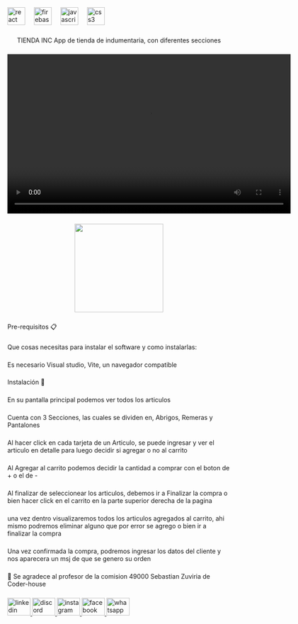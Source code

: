 <div align="left">
  <img src="https://cdn.jsdelivr.net/gh/devicons/devicon/icons/react/react-original.svg" height="40" alt="react logo"  />
  <img width="12" />
  <img src="https://cdn.jsdelivr.net/gh/devicons/devicon/icons/firebase/firebase-plain.svg" height="40" alt="firebase logo"  />
  <img width="12" />
  <img src="https://cdn.jsdelivr.net/gh/devicons/devicon/icons/javascript/javascript-original.svg" height="40" alt="javascript logo"  />
  <img width="12" />
  <img src="https://cdn.jsdelivr.net/gh/devicons/devicon/icons/css3/css3-original.svg" height="40" alt="css3 logo"  />
</div>

###

<p align="center">TIENDA INC App de tienda de indumentaria, con diferentes secciones</p>

###

<video width="640" height="360" controls>
  <source src="[ruta_del_video.mp4](https://github.com/matiasjaw80/tiendaInc-final/assets/139645562/0c3a8d31-fdfa-4701-85dc-98e9fd6d4823)" type="video/mp4">
  <!-- Demo Tienda INC -->
</video>


###

<div align="center">
  <img height="200" src="https://github.com/matiasjaw80/tiendaInc-final/assets/139645562/0c3a8d31-fdfa-4701-85dc-98e9fd6d4823"  />
</div>

###

<p align="left">Pre-requisitos 📋</p>

###

<p align="left">Que cosas necesitas para instalar el software y como instalarlas:</p>

###

<p align="left">Es necesario Visual studio, Vite, un navegador compatible</p>

###

<p align="left">Instalación 🔧</p>

###

<p align="left">En su pantalla principal podemos ver todos los articulos</p>

###

<p align="left">Cuenta con 3 Secciones, las cuales se dividen en, Abrigos, Remeras y Pantalones</p>

###

<p align="left">Al hacer click en cada tarjeta de un Articulo, se puede ingresar y ver el articulo en detalle para luego decidir si agregar o no al carrito</p>

###

<p align="left">Al Agregar al carrito podemos decidir la cantidad a comprar con el boton de + o el de -</p>

###

<p align="left">Al finalizar de seleccionear los articulos, debemos ir a Finalizar la compra o bien hacer click en el carrito en la parte superior derecha de la pagina</p>

###

<p align="left">una vez dentro visualizaremos todos los articulos agregados al carrito, ahi mismo podremos eliminar alguno que por error se agrego o bien ir a finalizar la compra</p>

###

<p align="left">Una vez confirmada la compra, podremos ingresar los datos del cliente y nos aparecera un msj de que se genero su orden</p>

###

<p align="left">🎁 Se agradece al profesor de la comision 49000 Sebastian Zuviria de Coder-house</p>

###

<div align="left">
  <a href="https://www.linkedin.com/in/matias-werjman/" target="_blank">
    <img src="https://raw.githubusercontent.com/maurodesouza/profile-readme-generator/master/src/assets/icons/social/linkedin/default.svg" width="52" height="40" alt="linkedin logo"  />
  </a>
  <a href="matiasjaw80" target="_blank">
    <img src="https://raw.githubusercontent.com/maurodesouza/profile-readme-generator/master/src/assets/icons/social/discord/default.svg" width="52" height="40" alt="discord logo"  />
  </a>
  <a href="https://www.instagram.com/matiasjaw80/" target="_blank">
    <img src="https://raw.githubusercontent.com/maurodesouza/profile-readme-generator/master/src/assets/icons/social/instagram/default.svg" width="52" height="40" alt="instagram logo"  />
  </a>
  <a href="https://www.facebook.com/matiasw80/" target="_blank">
    <img src="https://raw.githubusercontent.com/maurodesouza/profile-readme-generator/master/src/assets/icons/social/facebook/default.svg" width="52" height="40" alt="facebook logo"  />
  </a>
  <a href="https://wa.me/5493462541444" target="_blank">
    <img src="https://raw.githubusercontent.com/maurodesouza/profile-readme-generator/master/src/assets/icons/social/whatsapp/default.svg" width="52" height="40" alt="whatsapp logo"  />
  </a>
</div>

###
